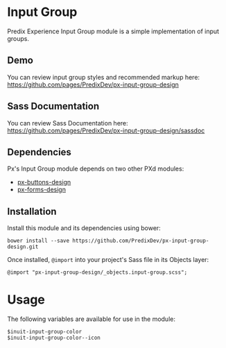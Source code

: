 # Input Group

Predix Experience Input Group module is a simple implementation of input groups.

## Demo

You can review input group styles and recommended markup here: https://github.com/pages/PredixDev/px-input-group-design

## Sass Documentation

You can review Sass Documentation here: https://github.com/pages/PredixDev/px-input-group-design/sassdoc

## Dependencies

Px's Input Group module depends on two other PXd modules:

* [px-buttons-design](https://github.com/PredixDev/px-buttons-design)
* [px-forms-design](https://github.com/PredixDev/px-forms-design)

## Installation

Install this module and its dependencies using bower:

    bower install --save https://github.com/PredixDev/px-input-group-design.git

Once installed, `@import` into your project's Sass file in its Objects layer:

    @import "px-input-group-design/_objects.input-group.scss";
    
# Usage

The following variables are available for use in the module:

    $inuit-input-group-color
    $inuit-input-group-color--icon
